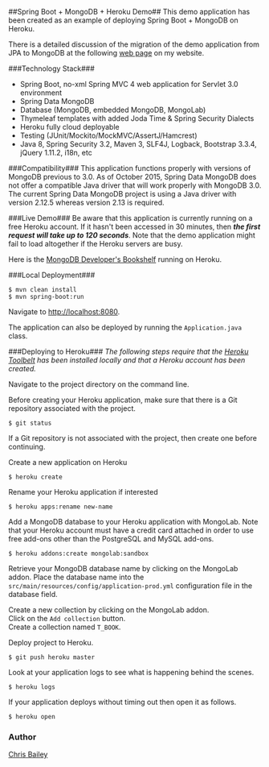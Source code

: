 ##Spring Boot + MongoDB + Heroku Demo##
This demo application has been created as an example of deploying Spring Boot + MongoDB on Heroku.

There is a detailed discussion of the migration of the demo application from JPA to MongoDB at the following [web page](http://chrisbaileydeveloper.com/projects/spring-boot-mongodb-heroku-demo/) on my website.

###Technology Stack###
- Spring Boot, no-xml Spring MVC 4 web application for Servlet 3.0 environment
- Spring Data MongoDB
- Database (MongoDB, embedded MongoDB, MongoLab)  
- Thymeleaf templates with added Joda Time & Spring Security Dialects  
- Heroku fully cloud deployable
- Testing (JUnit/Mockito/MockMVC/AssertJ/Hamcrest)  
- Java 8, Spring Security 3.2, Maven 3, SLF4J, Logback, Bootstrap 3.3.4, jQuery 1.11.2, i18n, etc

###Compatibility###
This application functions properly with versions of MongoDB previous to 3.0.  As of October 2015, Spring Data MongoDB does not offer a compatible Java driver that will work properly with MongoDB 3.0.  The current Spring Data MongoDB project is using a Java driver with version 2.12.5 whereas version 2.13 is required.

###Live Demo###
Be aware that this application is currently running on a free Heroku account.  If it hasn't been accessed in 30 minutes, then ***the first request will take up to 120 seconds***.  Note that the demo application might fail to load altogether if the Heroku servers are busy. 

Here is the [MongoDB Developer's Bookshelf](https://dev-bookshelf-mongodb.herokuapp.com/) running on Heroku.


###Local Deployment###
```
$ mvn clean install  
$ mvn spring-boot:run
```

Navigate to [http://localhost:8080](http://localhost:8080).  
 
The application can also be deployed by running the `Application.java` class.

###Deploying to Heroku###
<i>The following steps require that the [Heroku Toolbelt](https://toolbelt.heroku.com/) has been installed locally and that a Heroku account has been created.</i>

Navigate to the project directory on the command line.

Before creating your Heroku application, make sure that there is a Git repository associated with the project.   
```
$ git status
```  

If a Git repository is not associated with the project, then create one before continuing. 

Create a new application on Heroku  
```
$ heroku create
```

Rename your Heroku application if interested  
``` 
$ heroku apps:rename new-name
```

Add a MongoDB database to your Heroku application with MongoLab.
Note that your Heroku account must have a credit card attached in order to use free add-ons other than the PostgreSQL and MySQL add-ons.
```
$ heroku addons:create mongolab:sandbox
```

Retrieve your MongoDB database name by clicking on the MongoLab addon.  Place the database name into the `src/main/resources/config/application-prod.yml` configuration file in the database field.

Create a new collection by clicking on the MongoLab addon.  
Click on the `Add collection` button.  
Create a collection named `T_BOOK`.  

Deploy project to Heroku.  
```
$ git push heroku master
```

Look at your application logs to see what is happening behind the scenes.  
```
$ heroku logs
```

If your application deploys without timing out then open it as follows. 
```
$ heroku open
```


### Author ###
[Chris Bailey](http://www.chrisbaileydeveloper.com)